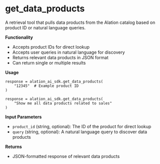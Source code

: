 # get_data_products

A retrieval tool that pulls data products from the Alation catalog based on product ID or natural language queries.

**Functionality**

- Accepts product IDs for direct lookup
- Accepts user queries in natural language for discovery
- Returns relevant data products in JSON format
- Can return single or multiple results

**Usage**

``` {.sourceCode .python}
response = alation_ai_sdk.get_data_products(
    "12345"  # Example product ID
)

response = alation_ai_sdk.get_data_products(
    "Show me all data products related to sales"
)
```

**Input Parameters**

- ` product_id ` (string, optional): The ID of the product for direct lookup
- ` query ` (string, optional): A natural language query to discover data products

**Returns**

- JSON-formatted response of relevant data products
